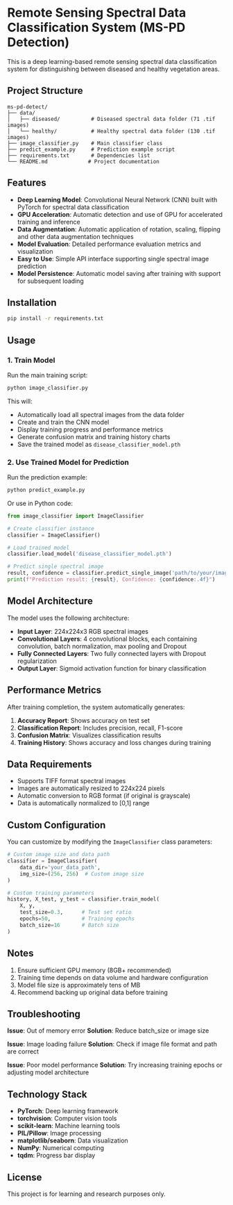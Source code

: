 # Remote Sensing Spectral Data Classification System (MS-PD Detection)

This is a deep learning-based remote sensing spectral data classification system for distinguishing between diseased and healthy vegetation areas.

## Project Structure

```
ms-pd-detect/
├── data/
│   ├── diseased/          # Diseased spectral data folder (71 .tif images)
│   └── healthy/           # Healthy spectral data folder (130 .tif images)
├── image_classifier.py    # Main classifier class
├── predict_example.py     # Prediction example script
├── requirements.txt       # Dependencies list
└── README.md             # Project documentation
```

## Features

- **Deep Learning Model**: Convolutional Neural Network (CNN) built with PyTorch for spectral data classification
- **GPU Acceleration**: Automatic detection and use of GPU for accelerated training and inference
- **Data Augmentation**: Automatic application of rotation, scaling, flipping and other data augmentation techniques
- **Model Evaluation**: Detailed performance evaluation metrics and visualization
- **Easy to Use**: Simple API interface supporting single spectral image prediction
- **Model Persistence**: Automatic model saving after training with support for subsequent loading

## Installation

```bash
pip install -r requirements.txt
```

## Usage

### 1. Train Model

Run the main training script:

```bash
python image_classifier.py
```

This will:
- Automatically load all spectral images from the data folder
- Create and train the CNN model
- Display training progress and performance metrics
- Generate confusion matrix and training history charts
- Save the trained model as `disease_classifier_model.pth`

### 2. Use Trained Model for Prediction

Run the prediction example:

```bash
python predict_example.py
```

Or use in Python code:

```python
from image_classifier import ImageClassifier

# Create classifier instance
classifier = ImageClassifier()

# Load trained model
classifier.load_model('disease_classifier_model.pth')

# Predict single spectral image
result, confidence = classifier.predict_single_image('path/to/your/image.tif')
print(f"Prediction result: {result}, Confidence: {confidence:.4f}")
```

## Model Architecture

The model uses the following architecture:

- **Input Layer**: 224x224x3 RGB spectral images
- **Convolutional Layers**: 4 convolutional blocks, each containing convolution, batch normalization, max pooling and Dropout
- **Fully Connected Layers**: Two fully connected layers with Dropout regularization
- **Output Layer**: Sigmoid activation function for binary classification

## Performance Metrics

After training completion, the system automatically generates:

1. **Accuracy Report**: Shows accuracy on test set
2. **Classification Report**: Includes precision, recall, F1-score
3. **Confusion Matrix**: Visualizes classification results
4. **Training History**: Shows accuracy and loss changes during training

## Data Requirements

- Supports TIFF format spectral images
- Images are automatically resized to 224x224 pixels
- Automatic conversion to RGB format (if original is grayscale)
- Data is automatically normalized to [0,1] range

## Custom Configuration

You can customize by modifying the `ImageClassifier` class parameters:

```python
# Custom image size and data path
classifier = ImageClassifier(
    data_dir='your_data_path',
    img_size=(256, 256)  # Custom image size
)

# Custom training parameters
history, X_test, y_test = classifier.train_model(
    X, y, 
    test_size=0.3,      # Test set ratio
    epochs=50,          # Training epochs
    batch_size=16       # Batch size
)
```

## Notes

1. Ensure sufficient GPU memory (8GB+ recommended)
2. Training time depends on data volume and hardware configuration
3. Model file size is approximately tens of MB
4. Recommend backing up original data before training

## Troubleshooting

**Issue**: Out of memory error
**Solution**: Reduce batch_size or image size

**Issue**: Image loading failure
**Solution**: Check if image file format and path are correct

**Issue**: Poor model performance
**Solution**: Try increasing training epochs or adjusting model architecture

## Technology Stack

- **PyTorch**: Deep learning framework
- **torchvision**: Computer vision tools
- **scikit-learn**: Machine learning tools
- **PIL/Pillow**: Image processing
- **matplotlib/seaborn**: Data visualization
- **NumPy**: Numerical computing
- **tqdm**: Progress bar display

## License

This project is for learning and research purposes only.